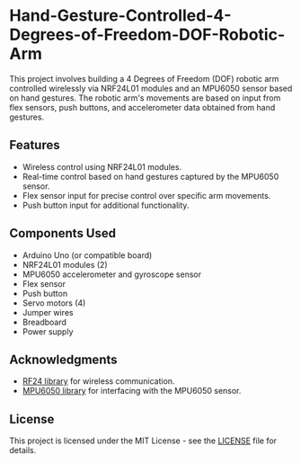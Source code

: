 # Hand-Gesture-Controlled-4-Degrees-of-Freedom-DOF-Robotic-Arm
This project involves building a 4 Degrees of Freedom (DOF) robotic arm controlled wirelessly via NRF24L01 modules and an MPU6050 sensor based on hand gestures. The robotic arm's movements are based on input from flex sensors, push buttons, and accelerometer data obtained from hand gestures.

## Features

- Wireless control using NRF24L01 modules.
- Real-time control based on hand gestures captured by the MPU6050 sensor.
- Flex sensor input for precise control over specific arm movements.
- Push button input for additional functionality.

## Components Used

- Arduino Uno (or compatible board)
- NRF24L01 modules (2)
- MPU6050 accelerometer and gyroscope sensor
- Flex sensor
- Push button
- Servo motors (4)
- Jumper wires
- Breadboard
- Power supply

## Acknowledgments

- [RF24 library](https://github.com/nRF24/RF24) for wireless communication.
- [MPU6050 library](https://github.com/electroniccats/mpu6050) for interfacing with the MPU6050 sensor.

## License

This project is licensed under the MIT License - see the [LICENSE](LICENSE) file for details.
